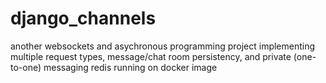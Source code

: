 # django_channels
another websockets and asychronous programming project 
implementing multiple request types, message/chat room persistency, and private (one-to-one) messaging
redis running on docker image
